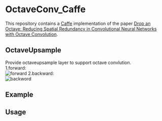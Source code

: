 # OctaveConv_Caffe
This repository contains a [Caffe](https://github.com/BVLC/caffe) implementation of the paper [Drop an Octave: Reducing Spatial Redundancy in Convolutional Neural Networks with Octave Convolution](https://arxiv.org/abs/1904.05049).  
## OctaveUpsample
Provide octaveupsample layer to support octave convlution.  
1.forward:    
 ![forward](https://github.com/chaipangpang/OctaveConv_Caffe/blob/master/pics/forward.jpg )
2.backward:  
 ![backword](https://github.com/chaipangpang/OctaveConv_Caffe/blob/master/pics/backward.jpg  )
## Example 
## Usage  
